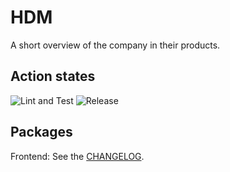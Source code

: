 # HDM

A short overview of the company in their products.

## Action states

![Lint and Test](https://github.com/100herz/hdm/workflows/Lint%20and%20Test/badge.svg)
![Release](https://github.com/100herz/hdm/workflows/Release/badge.svg)

## Packages

Frontend: See the [CHANGELOG](https://github.com/100herz/hdm/blob/develop/packages/frontend/CHANGELOG.md).
